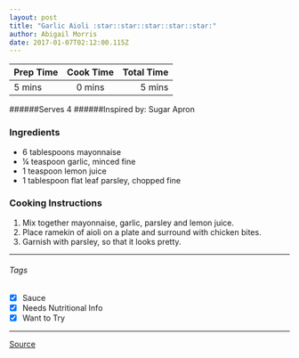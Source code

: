 ```yaml
---
layout: post
title: "Garlic Aioli :star::star::star::star::star:"
author: Abigail Morris
date: 2017-01-07T02:12:00.115Z
---
```


| Prep Time  | Cook Time    | Total Time  |
| ---------- |:------------:| -----------:|
| 5 mins    | 0 mins      | 5 mins     |


######Serves 4
######Inspired by: Sugar Apron

### Ingredients

* 6 tablespoons mayonnaise
* ¼ teaspoon garlic, minced fine
* 1 teaspoon lemon juice
* 1 tablespoon flat leaf parsley, chopped fine


### Cooking Instructions

1. Mix together mayonnaise, garlic, parsley and lemon juice.
2. Place ramekin of aioli on a plate and surround with chicken bites.
3. Garnish with parsley, so that it looks pretty.


---

###### Tags
- [x] Sauce
- [x] Needs Nutritional Info
- [x] Want to Try

---

[Source](http://sugarapron.com/2015/03/20/baked-parmesan-chicken-bites-garlic-aioli/)

